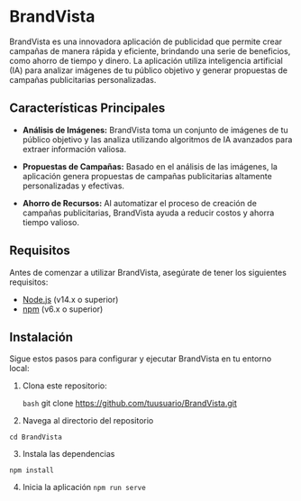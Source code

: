 # BrandVista

BrandVista es una innovadora aplicación de publicidad que permite crear campañas de manera rápida y eficiente, brindando una serie de beneficios, como ahorro de tiempo y dinero. La aplicación utiliza inteligencia artificial (IA) para analizar imágenes de tu público objetivo y generar propuestas de campañas publicitarias personalizadas.

## Características Principales

- **Análisis de Imágenes:** BrandVista toma un conjunto de imágenes de tu público objetivo y las analiza utilizando algoritmos de IA avanzados para extraer información valiosa.

- **Propuestas de Campañas:** Basado en el análisis de las imágenes, la aplicación genera propuestas de campañas publicitarias altamente personalizadas y efectivas.

- **Ahorro de Recursos:** Al automatizar el proceso de creación de campañas publicitarias, BrandVista ayuda a reducir costos y ahorra tiempo valioso.

## Requisitos

Antes de comenzar a utilizar BrandVista, asegúrate de tener los siguientes requisitos:

- [Node.js](https://nodejs.org/) (v14.x o superior)
- [npm](https://www.npmjs.com/) (v6.x o superior)

## Instalación

Sigue estos pasos para configurar y ejecutar BrandVista en tu entorno local:

1. Clona este repositorio:

   ```bash```
   git clone https://github.com/tuusuario/BrandVista.git

2. Navega al directorio del repositorio
  
  ```cd BrandVista```

3. Instala las dependencias

  ```npm install```

4. Inicia la aplicación 
  ```npm run serve```





